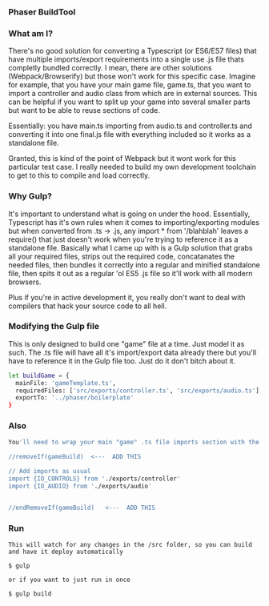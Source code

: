 ### Phaser BuildTool

### What am I?
There's no good solution for converting a Typescript (or ES6/ES7 files) that have multiple imports/export requirements into a single use .js file thats completly bundled correctly.  I mean, there are other solutions (Webpack/Browserify) but those won't work for this specific case.  Imagine for example, that you have your main game file, game.ts, that you want to import a controller and audio class from which are in external sources.  This can be helpful if you want to split up your game into several smaller parts but want to be able to reuse sections of code.  

Essentially:  you have main.ts importing from audio.ts and controller.ts and converting it into one final.js file with everything included so it works as a standalone file.  

Granted, this is kind of the point of Webpack but it wont work for this particular test case.  I really needed to build my own development toolchain to get to this to compile and load correctly.  


### Why Gulp?
It's important to understand what is going on under the hood.  Essentially, Typescript has it's own rules when it comes to importing/exporting modules but when converted from .ts -> .js, any import * from '/blahblah' leaves a require() that just doesn't work when you're trying to reference it as a standalone file.  Basically what I came up with is a Gulp solution that grabs all your required files, strips out the required code, concatanates the needed files, then bundles it correctly into a regular and minified standalone file, then spits it out as a regular 'ol ES5 .js file so it'll work with all modern browsers.  

Plus if you're in active development it, you really don't want to deal with compilers that hack your source code to all hell.


### Modifying the Gulp file
This is only designed to build one "game" file at a time.  Just model it as such.  The .ts file will have all it's import/export data already there but you'll have to reference it in the Gulp file too.  Just do it don't bitch about it.  

```sh
let buildGame = {
  mainFile: 'gameTemplate.ts',
  requiredFiles: ['src/exports/controller.ts', 'src/exports/audio.ts'],    
  exportTo: '../phaser/boilerplate'
}

```

### Also
```sh
You'll need to wrap your main "game" .ts file imports section with the following snippet.

//removeIf(gameBuild)  <---  ADD THIS

// Add imports as usual
import {IO_CONTROLS} from './exports/controller'
import {IO_AUDIO} from './exports/audio'


//endRemoveIf(gameBuild)   <---  ADD THIS
```



### Run
```
This will watch for any changes in the /src folder, so you can build and have it deploy automatically

$ gulp  

or if you want to just run in once 

$ gulp build


```
